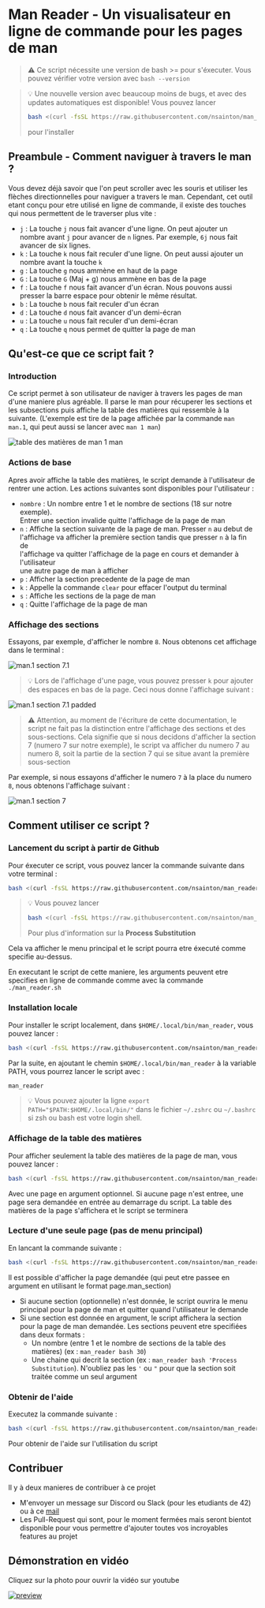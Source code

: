 # Man Reader - Un visualisateur en ligne de commande pour les pages de man

> :warning: Ce script nécessite une version de bash >= pour s'éxecuter.
> Vous pouvez vérifier votre version avec `bash --version`

<blockquote>

:bulb: Une nouvelle version avec beaucoup moins de bugs, et avec
des updates automatiques est disponible! Vous pouvez lancer 
```bash
bash <(curl -fsSL https://raw.githubusercontent.com/nsainton/man_reader/master/man_reader.sh) -i
```
pour l'installer

</blockquote>

## Preambule - Comment naviguer à travers le man ?

Vous devez déjà savoir que l'on peut scroller avec les souris et utiliser
les flèches directionnelles pour naviguer a travers le man. Cependant, cet
outil etant conçu pour etre utilisé en ligne de commande, il existe des
touches qui nous permettent de le traverser plus vite :
- `j` : La touche `j` nous fait avancer d'une ligne. On peut ajouter un \
nombre avant `j` pour avancer de `n` lignes. Par exemple, `6j` nous fait \
avancer de six lignes.
- `k` : La touche `k` nous fait reculer d'une ligne. On peut aussi ajouter
un nombre avant la touche `k`
- `g` : La touche `g` nous ammène en haut de la page
- `G` : La touche `G` (Maj + g) nous ammène en bas de la page
- `f` : La touche `f` nous fait avancer d'un écran. Nous pouvons aussi \
presser la barre espace pour obtenir le même résultat.
- `b` : La touche `b` nous fait reculer d'un écran
- `d` : La touche `d` nous fait avancer d'un demi-écran
- `u` : La touche `u` nous fait reculer d'un demi-écran
- `q` : La touche `q` nous permet de quitter la page de man

## Qu'est-ce que ce script fait ?

### Introduction

Ce script permet à son utilisateur de naviger à travers les pages de man
d'une maniere plus agréable. Il parse le man pour récuperer les sections
et les subsections puis affiche la table des matières qui ressemble à la
suivante.
(L'exemple est tire de la page affichée par la commande `man man.1`, qui peut
aussi se lancer avec `man 1 man`)

![table des matières de man 1 man](/assets/man1_toc.png "man 1 man")

### Actions de base

Apres avoir affiche la table des matières, le script demande à l'utilisateur de
rentrer une action.
Les actions suivantes sont disponibles pour l'utilisateur :
- `nombre` : Un nombre entre 1 et le nombre de sections (18 sur notre exemple). \
Entrer une section invalide quitte l'affichage de la page de man
- `n` : Affiche la section suivante de la page de man. Presser `n` au debut de \
l'affichage va afficher la première section tandis que presser `n` à la fin de \
l'affichage va quitter l'affichage de la page en cours et demander à l'utilisateur \
une autre page de man à afficher
- `p` : Afficher la section precedente de la page de man
- `k` : Appelle la commande `clear` pour effacer l'output du terminal
- `s` : Affiche les sections de la page de man
- `q` : Quitte l'affichage de la page de man

### Affichage des sections

Essayons, par exemple, d'afficher le nombre `8`. Nous obtenons cet affichage dans le terminal :

![man.1 section 7.1](/assets/man1-8.png "section 7.1 of man in section 1")

> :bulb: Lors de l'affichage d'une page, vous pouvez presser `k` pour ajouter des espaces en
> bas de la page. Ceci nous donne l'affichage suivant : 

![man.1 section 7.1 padded](/assets/man1-8_padded.png "section 7.1 of man in section 1 with padding")

> :warning: Attention, au moment de l'écriture de cette documentation, le script ne fait pas
> la distinction entre l'affichage des sections et des sous-sections. Cela signifie que si nous
> decidons d'afficher la section 7 (numero 7 sur notre exemple), le script va afficher du numero
> 7 au numero 8, soit la partie de la section 7 qui se situe avant la première sous-section

Par exemple, si nous essayons d'afficher le numero `7` à la place du numero `8`, nous obtenons
l'affichage suivant :

![man.1 section 7](/assets/man1-7.png "section 7 of man in section 1")

## Comment utiliser ce script ?

### Lancement du script à partir de Github

Pour éxecuter ce script, vous pouvez lancer la commande suivante dans votre terminal :

```bash
bash <(curl -fsSL https://raw.githubusercontent.com/nsainton/man_reader/master/man_reader.sh)
```

<blockquote>

:bulb: Vous pouvez lancer
```bash
bash <(curl -fsSL https://raw.githubusercontent.com/nsainton/man_reader/master/man_reader.sh) bash 30
```
Pour plus d'information sur la **Process Substitution**

</blockquote>

Cela va afficher le menu principal et le script pourra etre éxecuté comme specifie au-dessus.

En executant le script de cette maniere, les arguments peuvent etre specifies en ligne de commande
comme avec la commande `./man_reader.sh`

### Installation locale

Pour installer le script localement, dans `$HOME/.local/bin/man_reader`, vous pouvez lancer :
```bash
bash <(curl -fsSL https://raw.githubusercontent.com/nsainton/man_reader/master/man_reader.sh) -i
```
Par la suite, en ajoutant le chemin `$HOME/.local/bin/man_reader` à la variable PATH, vous pourrez lancer le script avec :
```bash
man_reader
```

> :bulb: Vous pouvez ajouter la ligne `export PATH="$PATH:$HOME/.local/bin/"` dans le fichier
> `~/.zshrc` ou `~/.bashrc` si zsh ou bash est votre login shell.

### Affichage de la table des matières

Pour afficher seulement la table des matières de la page de man, vous pouvez lancer :
```bash
bash <(curl -fsSL https://raw.githubusercontent.com/nsainton/man_reader/master/man_reader.sh) -l [page]
```
Avec une page en argument optionnel. Si aucune page n'est entree, une page sera demandée en entrée au demarrage du script.
La table des matières de la page s'affichera et le script se terminera

### Lecture d'une seule page (pas de menu principal)

En lancant la commande suivante :
```bash
bash <(curl -fsSL https://raw.githubusercontent.com/nsainton/man_reader/master/man_reader.sh) -page [section]
```
Il est  possible d'afficher la page demandée (qui peut etre passee en argument en utilisant le format page.man\_section)
- Si aucune section (optionnelle) n'est donnée, le script ouvrira le menu principal pour la page de man et quitter quand l'utilisateur le demande
- Si une section est donnée en argument, le script affichera la section pour la page de man demandée.
Les sections peuvent etre specifiées dans deux formats :
	- Un nombre (entre 1 et le nombre de sections de la table des matières) (ex : `man_reader bash 30`)
	- Une chaine qui decrit la section (ex : `man_reader bash 'Process Substitution`). N'oubliez pas les `'` ou `"` pour que la section soit traitée comme un seul argument

### Obtenir de l'aide

Executez la commande suivante :
```bash
bash <(curl -fsSL https://raw.githubusercontent.com/nsainton/man_reader/master/man_reader.sh) -h
```
Pour obtenir de l'aide sur l'utilisation du script

## Contribuer

Il y à deux manieres de contribuer à ce projet
- M'envoyer un message sur Discord ou Slack (pour les etudiants de 42) ou à ce [mail](mailto:nsainton@student.42.fr?subject=[man_reader])
- Les Pull-Request qui sont, pour le moment fermées mais seront bientot disponible pour vous permettre d'ajouter toutes vos incroyables features au projet

## Démonstration en vidéo

Cliquez sur la photo pour ouvrir la vidéo sur youtube

[![preview](/assets/preview.png)](https://youtu.be/no9y0Kk-3hs)
